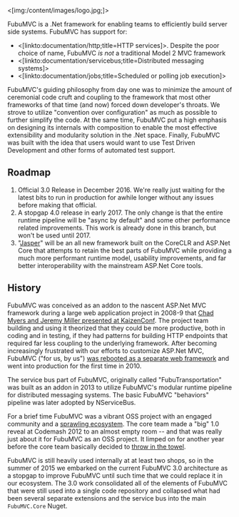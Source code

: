 <!--Title:FubuMVC-->

<[img:/content/images/logo.jpg;]>

FubuMVC is a .Net framework for enabling teams to efficiently build server side systems. FubuMVC has support for:

* <[linkto:documentation/http;title=HTTP services]>. Despite the poor choice of name, FubuMVC *is not* a traditional Model 2 MVC framework
* <[linkto:documentation/servicebus;title=Distributed messaging systems]>
* <[linkto:documentation/jobs;title=Scheduled or polling job execution]>

FubuMVC's guiding philosophy from day one was to minimize the amount of ceremonial code cruft and coupling to the framework that most
other frameworks of that time (and now) forced down developer's throats. We strove to utilize "convention over configuration" as much 
as possible to further simplify the code. At the same time, FubuMVC put a high emphasis on designing its internals with composition to 
enable the most effective extensibility and modularity solution in the .Net space. Finally, FubuMVC was built with the idea that users
would want to use Test Driven Development and other forms of automated test support.

## Roadmap

1. Official 3.0 Release in December 2016. We're really just waiting for the latest bits to run in production for awhile longer without any issues before 
   making that official.
1. A stopgap 4.0 release in early 2017. The only change is that the entire runtime pipeline will be "async by default" and some other performance related
   improvements. This work is already done in this branch, but won't be used until 2017.
1. "[Jasper]()" will be an all new framework built on the CoreCLR and ASP.Net Core that attempts to retain the best parts of FubuMVC while providing a much more
   performant runtime model, usability improvements, and far better interoperability with the mainstream ASP.Net Core tools.

## History

FubuMVC was conceived as an addon to the nascent ASP.Net MVC framework during a large web application project in 2008-9 that [Chad Myers and Jeremy Miller presented at KaizenConf](http://kaizenconf.pbworks.com/w/page/8900249/Using%20and%20Abusing%20ASPNET%20MVC%20for%20Fun%20and%20Profit). 
The project team building and using it theorized that they could be more productive, both in coding and in testing, if they had patterns for building HTTP endpoints that required
far less coupling to the underlying framework. After becoming increasingly frustrated with our efforts to customize ASP.Net MVC,
FubuMVC ("for us, by us") [was rebooted as a separate web framework](http://codebetter.com/jeremymiller/2009/12/16/an-update-on-the-fubumvc-reboot) 
and went into production for the first time in 2010.

The service bus part of FubuMVC, originally called "FubuTransportation" was built as an addon in 2013 to utilize FubuMVC's modular runtime
pipeline for distributed messaging systems. The basic FubuMVC "behaviors" pipeline was later adopted by NServiceBus.

For a brief time FubuMVC was a vibrant OSS project with an engaged community and a [sprawling ecosystem](https://jeremydmiller.com/2012/11/16/a-high-level-look-at-the-fubumvc-ecosystem/).
The core team made a "big" 1.0 reveal at Codemash 2012 to an almost empty room -- and that was really just about it for FubuMVC as an OSS project. It limped on for another
year before the core team basically decided to [throw in the towel](https://jeremydmiller.com/2014/04/03/im-throwing-in-the-towel-in-fubumvc/).

FubuMVC is still heavily used internally at at least two shops, so in the summer of 2015 we embarked on the current FubuMVC 3.0 architecture as a
stopgap to improve FubuMVC until such time that we could replace it in our ecosystem. The 3.0 work consolidated all of the elements of
FubuMVC that were still used into a single code repository and collapsed what had been several separate extensions and the service bus into
the main `FubuMVC.Core` Nuget.


